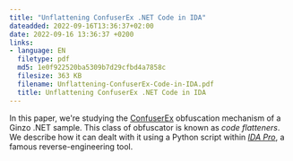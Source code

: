 ```yaml
---
title: "Unflattening ConfuserEx .NET Code in IDA"
dateadded: 2022-09-16T13:36:37+02:00
date: 2022-09-16 13:36:37 +0200
links:
- language: EN
  filetype: pdf
  md5: 1e0f922520ba5309b7d29cfbd4a7858c
  filesize: 363 KB
  filename: Unflattening-ConfuserEx-Code-in-IDA.pdf
  title: Unflattening ConfuserEx .NET Code in IDA 
---
```


In this paper, we're studying the [ConfuserEx](https://mkaring.github.io/ConfuserEx/) obfuscation mechanism of a Ginzo .NET sample. This class of obfuscator is known as *code flatteners*. We describe how it can dealt with it using a Python script within [*IDA Pro*](https://hex-rays.com/), a famous reverse-engineering tool. 

